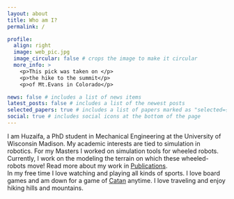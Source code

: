```yaml
---
layout: about
title: Who am I?
permalink: /

profile:
  align: right
  image: web_pic.jpg
  image_circular: false # crops the image to make it circular
  more_info: >
    <p>This pick was taken on </p>
    <p>the hike to the summit</p>
    <p>of Mt.Evans in Colorado</p>

news: false # includes a list of news items
latest_posts: false # includes a list of the newest posts
selected_papers: true # includes a list of papers marked as "selected={true}"
social: true # includes social icons at the bottom of the page
---
```

I am Huzaifa, a PhD student in Mechanical Engineering at the University of Wisconsin Madison. My academic interests are tied to simulation in robotics. For my Masters I worked on simulation tools for wheeled robots. Currently, I work on the modeling the terrain on which these wheeled-robots move! Read more about my work in [Publications](/publications/).  
In my free time I love watching and playing all kinds of sports. I love board games and am down for a game of [Catan](https://en.wikipedia.org/wiki/Catan) anytime. I love traveling and enjoy hiking hills and mountains. 

